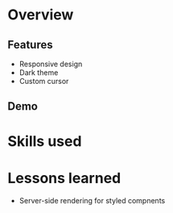 # Overview

## Features

- Responsive design
- Dark theme
- Custom cursor

## Demo

# Skills used

# Lessons learned

- Server-side rendering for styled compnents
